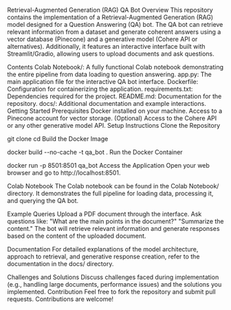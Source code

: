 Retrieval-Augmented Generation (RAG) QA Bot
Overview
This repository contains the implementation of a Retrieval-Augmented Generation (RAG) model designed for a Question Answering (QA) bot. The QA bot can retrieve relevant information from a dataset and generate coherent answers using a vector database (Pinecone) and a generative model (Cohere API or alternatives). Additionally, it features an interactive interface built with Streamlit/Gradio, allowing users to upload documents and ask questions.

Contents
Colab Notebook/: A fully functional Colab notebook demonstrating the entire pipeline from data loading to question answering.
app.py: The main application file for the interactive QA bot interface.
Dockerfile: Configuration for containerizing the application.
requirements.txt: Dependencies required for the project.
README.md: Documentation for the repository.
docs/: Additional documentation and example interactions.
Getting Started
Prerequisites
Docker installed on your machine.
Access to a Pinecone account for vector storage.
(Optional) Access to the Cohere API or any other generative model API.
Setup Instructions
Clone the Repository

git clone <repository-url>
cd <repository-folder>
Build the Docker Image

docker build --no-cache -t qa_bot .
Run the Docker Container

docker run -p 8501:8501 qa_bot
Access the Application Open your web browser and go to http://localhost:8501.

Colab Notebook
The Colab notebook can be found in the Colab Notebook/ directory. It demonstrates the full pipeline for loading data, processing it, and querying the QA bot.

Example Queries
Upload a PDF document through the interface.
Ask questions like:
"What are the main points in the document?"
"Summarize the content."
The bot will retrieve relevant information and generate responses based on the content of the uploaded document.

Documentation
For detailed explanations of the model architecture, approach to retrieval, and generative response creation, refer to the documentation in the docs/ directory.

Challenges and Solutions
Discuss challenges faced during implementation (e.g., handling large documents, performance issues) and the solutions you implemented.
Contribution
Feel free to fork the repository and submit pull requests. Contributions are welcome!
